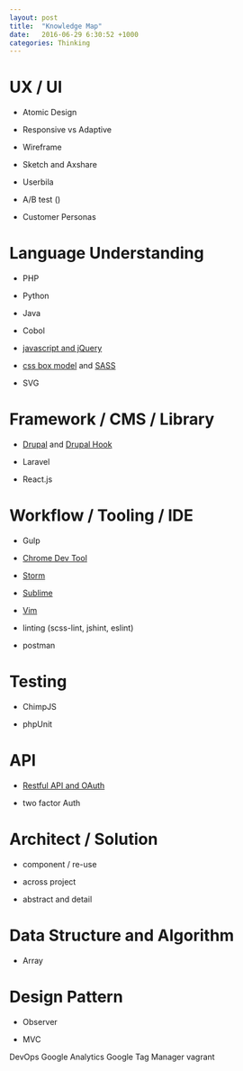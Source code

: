 ```yaml
---
layout: post
title:  "Knowledge Map"
date:   2016-06-29 6:30:52 +1000
categories: Thinking
---
```


UX / UI
=======

- Atomic Design

- Responsive vs Adaptive

- Wireframe

- Sketch and Axshare

- Userbila

- A/B test ()

- Customer Personas

Language Understanding
======================

- PHP

- Python

- Java

- Cobol

- [javascript and jQuery](http://ericatsydney.github.io/programming/2016/06/22/js-jquery-basic.html)

- [css box model](http://ericatsydney.github.io/programming/2016/05/30/understanding-css-box-model.html) and [SASS](http://ericatsydney.github.io/programming/2016/06/22/sass-101.html)
 
- SVG

Framework / CMS / Library
=========================

- [Drupal](http://ericatsydney.github.io/programming/2016/05/24/drupal.html) and [Drupal Hook](http://ericatsydney.github.io/programming/2016/05/24/drupal-hook.html)  

- Laravel

- React.js

Workflow / Tooling / IDE
========================

- Gulp

- [Chrome Dev Tool](http://ericatsydney.github.io/thinking/2016/05/29/chrome-devel-tool.html) 

- [Storm](http://ericatsydney.github.io/programming/2016/06/04/Storm-insight.html)
 
- [Sublime](http://ericatsydney.github.io/programming/2016/06/21/Sublime-tricks.html) 

- [Vim](http://ericatsydney.github.io/programming/2016/06/22/journey-to-vim.html) 

- linting (scss-lint, jshint, eslint)

- postman

Testing
=======

- ChimpJS

- phpUnit

API
===

- [Restful API and OAuth](http://ericatsydney.github.io/programming/2016/06/13/restful-api.html) 

- two factor Auth

Architect / Solution
====================

- component / re-use

- across project

- abstract and detail

Data Structure and Algorithm
============================

- Array

Design Pattern 
==============

- Observer

- MVC

DevOps
Google Analytics
Google Tag Manager
vagrant
